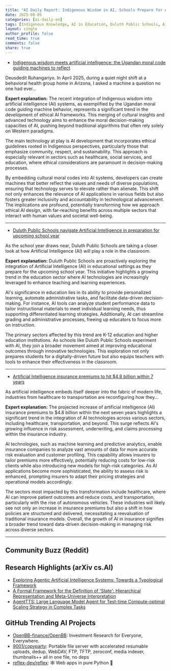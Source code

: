 ```yaml
---
title: "AI Daily Report: Indigenous Wisdom in AI, Schools Prepare for AI Integration, and AI Insurance Premiums Surge (2025-08-05)"
date: 2025-08-05
categories: [ai-daily-en]
tags: [Indigenous Knowledge, AI in Education, Duluth Public Schools, AI Insurance, AI Ethics, Technology Integration, Behavioral Health]
layout: single
author_profile: false
read_time: true
comments: false
share: true
---
```

- [Indigenous wisdom meets artificial intelligence: the Ugandan moral code guiding machines to reflect](https://ictnews.org/opinion/indigenous-wisdom-meets-artificial-intelligence-the-ugandan-moral-code-guiding-machines-to-reflect/)

Deusdedit Ruhangariyo. In April 2025, during a quiet night shift at a behavioral health group home in Arizona, I asked a machine a question no one had ever...

**Expert explanation:**
The recent integration of Indigenous wisdom into artificial intelligence (AI) systems, as exemplified by the Ugandan moral code guiding machine behavior, represents a significant trend in the development of ethical AI frameworks. This merging of cultural insights and advanced technology aims to enhance the moral decision-making capacities of AI, pushing beyond traditional algorithms that often rely solely on Western paradigms.

The main technology at play is AI development that incorporates ethical guidelines rooted in Indigenous perspectives, particularly those that emphasize community, respect, and sustainability. This approach is especially relevant in sectors such as healthcare, social services, and education, where ethical considerations are paramount in decision-making processes. 

By embedding cultural moral codes into AI systems, developers can create machines that better reflect the values and needs of diverse populations, ensuring that technology serves to elevate rather than alienate. This shift not only enhances the relevance of AI applications in various fields but also fosters greater inclusivity and accountability in technological advancement. The implications are profound, potentially transforming how we approach ethical AI design, with far-reaching benefits across multiple sectors that interact with human values and societal well-being.

---
- [Duluth Public Schools navigate Artificial Intelligence in preparation for upcoming school year](https://www.wdio.com/front-page/top-stories/duluth-public-schools-navigate-artificial-intelligence-in-preparation-for-upcoming-school-year/)

As the school year draws near, Duluth Public Schools are taking a closer look at how Artificial Intelligence (AI) will play a role in the classroom.

**Expert explanation:**
Duluth Public Schools are proactively exploring the integration of Artificial Intelligence (AI) in educational settings as they prepare for the upcoming school year. This initiative highlights a growing trend in the education sector where AI technologies are increasingly leveraged to enhance teaching and learning experiences.

AI's significance in education lies in its ability to provide personalized learning, automate administrative tasks, and facilitate data-driven decision-making. For instance, AI tools can analyze student performance data to tailor instructional materials to meet individual learning needs, thus supporting differentiated learning strategies. Additionally, AI can streamline grading and administrative processes, freeing up educators to focus more on instruction.

The primary sectors affected by this trend are K-12 education and higher education institutions. As schools like Duluth Public Schools experiment with AI, they join a broader movement aimed at improving educational outcomes through innovative technologies. This exploration not only prepares students for a digitally-driven future but also equips teachers with tools to enhance their effectiveness in the classroom.

---
- [Artificial Intelligence insurance premiums to hit $4.8 billion within 7 years](https://www.insurancebusinessmag.com/us/news/technology/artificial-intelligence-insurance-premiums-to-hit-4-8-billion-within-7-years-544942.aspx)

As artificial intelligence embeds itself deeper into the fabric of modern life, industries from healthcare to transportation are reconfiguring how they...

**Expert explanation:**
The projected increase of artificial intelligence (AI) insurance premiums to $4.8 billion within the next seven years highlights a significant trend in the integration of AI technologies across various sectors, including healthcare, transportation, and beyond. This surge reflects AI's growing influence in risk assessment, underwriting, and claims processing within the insurance industry.

AI technologies, such as machine learning and predictive analytics, enable insurance companies to analyze vast amounts of data for more accurate risk evaluation and customer profiling. This capability allows insurers to tailor premiums more effectively, potentially reducing costs for low-risk clients while also introducing new models for high-risk categories. As AI applications become more sophisticated, the ability to assess risk is enhanced, prompting insurers to adapt their pricing strategies and operational models accordingly.

The sectors most impacted by this transformation include healthcare, where AI can improve patient outcomes and reduce costs, and transportation, particularly with the rise of autonomous vehicles. These industries will likely see not only an increase in insurance premiums but also a shift in how policies are structured and delivered, necessitating a reevaluation of traditional insurance models. Overall, the growth of AI in insurance signifies a broader trend toward data-driven decision-making in managing risk across diverse sectors.

---

## Community Buzz (Reddit)


## Research Highlights (arXiv cs.AI)
- [Exploring Agentic Artificial Intelligence Systems: Towards a Typological Framework](https://arxiv.org/abs/2508.00844)
- [A Formal Framework for the Definition of 'State': Hierarchical Representation and Meta-Universe Interpretation](https://arxiv.org/abs/2508.00853)
- [AgentTTS: Large Language Model Agent for Test-time Compute-optimal Scaling Strategy in Complex Tasks](https://arxiv.org/abs/2508.00890)

## GitHub Trending AI Projects
- [OpenBB-finance/OpenBB](OpenBB-finance/OpenBB): Investment Research for Everyone, Everywhere.
- [9001/copyparty](9001/copyparty): Portable file server with accelerated resumable uploads, dedup, WebDAV, FTP, TFTP, zeroconf, media indexer, thumbnails++ all in one file, no deps
- [reflex-dev/reflex](reflex-dev/reflex): 🕸️ Web apps in pure Python 🐍
